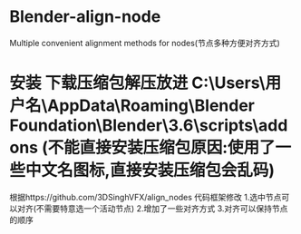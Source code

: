 # Blender-align-node
Multiple convenient alignment methods for nodes(节点多种方便对齐方式)
# 安装 下载压缩包解压放进 C:\Users\用户名\AppData\Roaming\Blender Foundation\Blender\3.6\scripts\addons (不能直接安装压缩包原因:使用了一些中文名图标,直接安装压缩包会乱码)
根据https://github.com/3DSinghVFX/align_nodes 代码框架修改
1.选中节点可以对齐(不需要特意选一个活动节点)
2.增加了一些对齐方式
3.对齐可以保持节点的顺序

